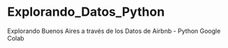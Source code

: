 # Explorando_Datos_Python
Explorando Buenos Aires a través de los Datos de Airbnb - Python Google Colab
